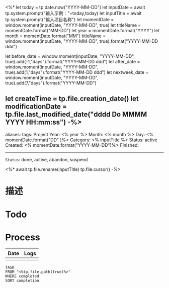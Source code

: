<%*
let today = tp.date.now("YYYY-MM-DD")
let inputDate = await tp.system.prompt("输入示例："+today,today)
let inputTitle = await tp.system.prompt("输入项目名称")
let momentDate = window.moment(inputDate, "YYYY-MM-DD", true)
let titleName = momentDate.format("MM-DD")
let year = momentDate.format("YYYY")
let month = momentDate.format("MM")
titleName = window.moment(inputDate, "YYYY-MM-DD", true).format("YYYY-MM-DD ddd")

let before_date = window.moment(inputDate, "YYYY-MM-DD", true).add(-1,"days").format("YYYY-MM-DD ddd")
let after_date = window.moment(inputDate, "YYYY-MM-DD", true).add(1,"days").format("YYYY-MM-DD ddd")
let nextweek_date = window.moment(inputDate, "YYYY-MM-DD", true).add(7,"days").format("YYYY-MM-DD")

let createTime = tp.file.creation_date()
let modificationDate = tp.file.last_modified_date("dddd Do MMMM YYYY HH:mm:ss")
-%>
---
aliases: 
tags: Project
Year: <% year %>
Month: <% month %>
Day: <% momentDate.format("DD" )%>
Category: <% inputTitle %>
Status: active
Created: <% momentDate.format("YYYY-MM-DD")%>
Finished: 

---
`Status`: done, active, abandon, suspend

<%*
await tp.file.rename(inputTitle)
tp.file.cursor()
-%>

# 描述


# Todo

# Process
| Date | Logs |
| --- | --- |
|  |  |
```dataview
TASK
FROM "<%tp.file.path(true)%>"
WHERE completed
SORT completion
```
